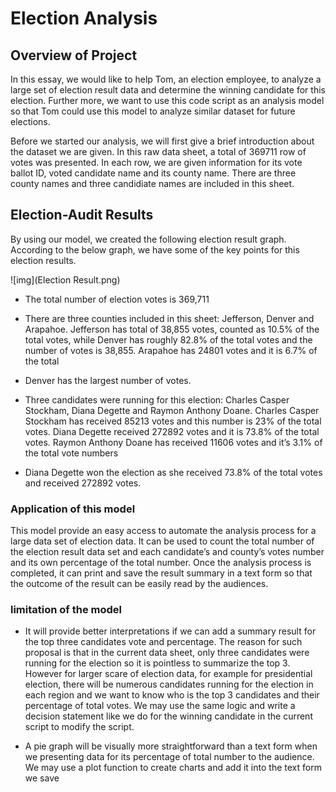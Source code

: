 # Election Analysis 

## Overview of Project

In this essay, we would like to help Tom, an election employee, to analyze a large set of election result data and determine the winning candidate for this election. Further more, we want to use this code script as an analysis model so that Tom could use this model to analyze similar dataset for future elections.

Before we started our analysis, we will first give a brief introduction about the dataset we are given. In this raw data sheet, a total of 369711 row of votes was presented. In each row, we are given information for its vote ballot ID, voted candidate name and its county name. There are three county names and three candidiate names are included in this sheet.

## Election-Audit Results
By using our model, we created the following election result graph. According to the below graph, we have some of the key points for this election results. 

![img](Election Result.png)

- The total number of election votes is 369,711

- There are three counties included in this sheet: Jefferson, Denver and Arapahoe. Jefferson has total of 38,855 votes, counted as 10.5% of the total votes, while Denver has roughly 82.8% of the total votes and the number of votes is 38,855. Arapahoe has 24801 votes and it is 6.7% of the total 

- Denver has the largest number of votes. 

- Three candidates were running for this election: Charles Casper Stockham, Diana Degette and Raymon Anthony Doane. Charles Casper Stockham has received 85213 votes and this number is 23% of the total votes. Diana Degette received 272892 votes and it is 73.8% of the total votes. Raymon Anthony Doane has received 11606 votes and it’s 3.1% of the total vote numbers

- Diana Degette won the election as she received 73.8% of the total votes and received 272892 votes.

### Application of this model 
This model provide an easy access to automate the analysis process for a large data set of election data. It can be used to count the total number of the election result data set and each candidate’s and county’s votes number and its own percentage of the total number. Once the analysis process is completed, it can print and save the result summary in a text form so that the outcome of the result can be easily read by the audiences. 

### limitation of the model 
- It will provide better interpretations if we can add a summary result for the top three candidates vote and percentage. The reason for such proposal is that in the current data sheet, only three candidates were running for the election so it is pointless to summarize the top 3. However for larger scare of election data, for example for presidential election, there will be numerous candidates running for the election in each region and we want to know who is the top 3 candidates and their percentage of total votes. We may use the same logic and write a decision statement like we do for the winning candidate in the current script to modify the script.

- A pie graph will be visually more straightforward than a text form when we presenting data for its percentage of total number to the audience. We may use a plot function to create charts and add it into the text form we save
